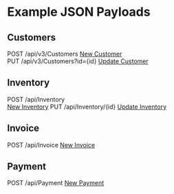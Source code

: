 
# Example JSON Payloads

## Customers 

POST /api/v3/Customers
[New Customer](Customer/NewCustomerT.json)
<br /> PUT /api/v3/Customers?id={id}
[Update Customer](Customer/NewCustomerT.json)


## Inventory

POST /api/Inventory  
[New Inventory](Inventory/NewInventoryItemT.json)
PUT /api/Inventory/{id}
[Update Inventory](Inventory/NewInventoryItemT.json)

## Invoice

POST /api/Invoice 
[New Invoice](Invoice/NewInvoiceT.json)



## Payment

POST /api/Payment 
[New Payment](Payment/NewPaymentT.json)
